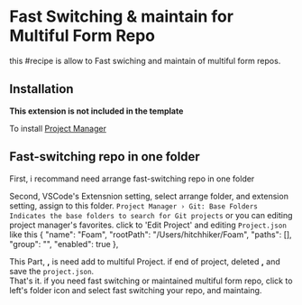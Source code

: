 # Fast Switching & maintain for Multiful Form Repo

this #recipe is allow to Fast swiching and maintain of multiful form repos.

## Installation

**This extension is not included in the template**

To install [Project Manager](https://marketplace.visualstudio.com/items?itemName=alefragnani.project-manager)

## Fast-switching repo in one folder
First, i recommand need arrange fast-switching repo in one folder

Second, VSCode's Extensnion setting, select arrange folder, and extension setting, assign to this folder.
```Project Manager › Git: Base Folders```
```Indicates the base folders to search for Git projects```
or you can editing project manager's favorites. click to 'Edit Project' and editing ```Project.json``` like this
	{
		"name": "Foam",
		"rootPath": "/Users/hitchhiker/Foam",
		"paths": [],
		"group": "",
		"enabled": true
	},
    
This Part, **,** is need add to multiful Project. if end of project, deleted **,** and save the ```project.json```.  
That's it. if you need fast switching or maintained multiful form repo, click to left's folder icon and select fast switching your repo, and maintaing.